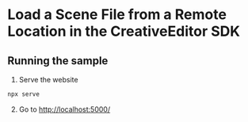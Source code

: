 # Load a Scene File from a Remote Location in the CreativeEditor SDK


## Running the sample

1. Serve the website

```bash
npx serve
```

2. Go to [http://localhost:5000/](http://localhost:5000/)
